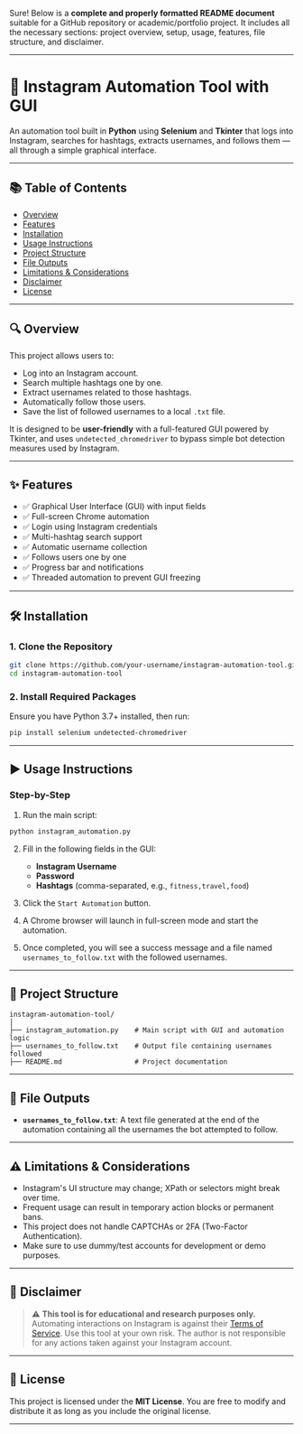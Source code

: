 Sure! Below is a **complete and properly formatted README document** suitable for a GitHub repository or academic/portfolio project. It includes all the necessary sections: project overview, setup, usage, features, file structure, and disclaimer.

---

# 📸 Instagram Automation Tool with GUI

An automation tool built in **Python** using **Selenium** and **Tkinter** that logs into Instagram, searches for hashtags, extracts usernames, and follows them — all through a simple graphical interface.

---

## 📚 Table of Contents

* [Overview](#overview)
* [Features](#features)
* [Installation](#installation)
* [Usage Instructions](#usage-instructions)
* [Project Structure](#project-structure)
* [File Outputs](#file-outputs)
* [Limitations & Considerations](#limitations--considerations)
* [Disclaimer](#disclaimer)
* [License](#license)

---

## 🔍 Overview

This project allows users to:

* Log into an Instagram account.
* Search multiple hashtags one by one.
* Extract usernames related to those hashtags.
* Automatically follow those users.
* Save the list of followed usernames to a local `.txt` file.

It is designed to be **user-friendly** with a full-featured GUI powered by Tkinter, and uses `undetected_chromedriver` to bypass simple bot detection measures used by Instagram.

---

## ✨ Features

* ✅ Graphical User Interface (GUI) with input fields
* ✅ Full-screen Chrome automation
* ✅ Login using Instagram credentials
* ✅ Multi-hashtag search support
* ✅ Automatic username collection
* ✅ Follows users one by one
* ✅ Progress bar and notifications
* ✅ Threaded automation to prevent GUI freezing

---

## 🛠️ Installation

### 1. Clone the Repository

```bash
git clone https://github.com/your-username/instagram-automation-tool.git
cd instagram-automation-tool
```

### 2. Install Required Packages

Ensure you have Python 3.7+ installed, then run:

```bash
pip install selenium undetected-chromedriver
```

---

## ▶️ Usage Instructions

### Step-by-Step

1. Run the main script:

```bash
python instagram_automation.py
```

2. Fill in the following fields in the GUI:

   * **Instagram Username**
   * **Password**
   * **Hashtags** (comma-separated, e.g., `fitness,travel,food`)

3. Click the `Start Automation` button.

4. A Chrome browser will launch in full-screen mode and start the automation.

5. Once completed, you will see a success message and a file named `usernames_to_follow.txt` with the followed usernames.

---

## 📂 Project Structure

```
instagram-automation-tool/
│
├── instagram_automation.py    # Main script with GUI and automation logic
├── usernames_to_follow.txt    # Output file containing usernames followed
├── README.md                  # Project documentation
```

---

## 📄 File Outputs

* **`usernames_to_follow.txt`**: A text file generated at the end of the automation containing all the usernames the bot attempted to follow.

---

## ⚠️ Limitations & Considerations

* Instagram's UI structure may change; XPath or selectors might break over time.
* Frequent usage can result in temporary action blocks or permanent bans.
* This project does not handle CAPTCHAs or 2FA (Two-Factor Authentication).
* Make sure to use dummy/test accounts for development or demo purposes.

---

## 📢 Disclaimer

> ⚠️ **This tool is for educational and research purposes only.**
> Automating interactions on Instagram is against their [Terms of Service](https://help.instagram.com/581066165581870).
> Use this tool at your own risk. The author is not responsible for any actions taken against your Instagram account.

---

## 🪪 License

This project is licensed under the **MIT License**. You are free to modify and distribute it as long as you include the original license.

---

